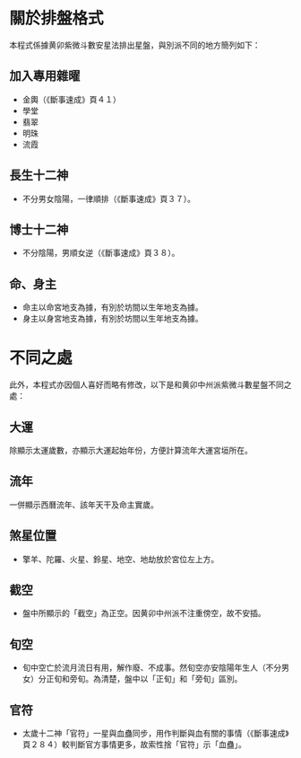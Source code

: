 # 關於排盤格式 #
本程式係據黄卯紫微斗數安星法排出星盤，與別派不同的地方簡列如下：

## 加入專用雜曜 ##
  * 金輿（《斷事速成》頁４１）
  * 學堂
  * 翡翠
  * 明珠
  * 流霞

## 長生十二神 ##
  * 不分男女陰陽，一律順排（《斷事速成》頁３７）。

## 博士十二神 ##
  * 不分陰陽，男順女逆（《斷事速成》頁３８）。

## 命、身主 ##
  * 命主以命宮地支為據，有別於坊間以生年地支為據。
  * 身主以身宮地支為據，有別於坊間以生年地支為據。


# 不同之處 #
此外，本程式亦因個人喜好而略有修改，以下是和黄卯中州派紫微斗數星盤不同之處：

## 大運 ##
除顯示太運歲數，亦顯示大運起始年份，方便計算流年大運宮垣所在。

## 流年 ##
一併顯示西曆流年、該年天干及命主實歲。

## 煞星位置 ##
  * 擎羊、陀羅、火星、鈴星、地空、地劫放於宮位左上方。

## 截空 ##
  * 盤中所顯示的「截空」為正空。因黄卯中州派不注重傍空，故不安插。

## 旬空 ##
  * 旬中空亡於流月流日有用，解作廢、不成事。然旬空亦安陰陽年生人（不分男女）分正旬和旁旬。為清楚，盤中以「正旬」和「旁旬」區別。

## 官符 ##
  * 太歲十二神「官符」一星與血蠱同步，用作判斷與血有關的事情（《斷事速成》頁２８４）較判斷官方事情更多，故索性捨「官符」示「血蠱」。